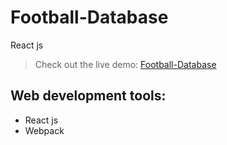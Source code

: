 # Football-Database
React js

> Check out the live demo: [Football-Database]()

## Web development tools:
* React js
* Webpack
